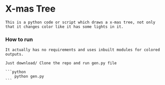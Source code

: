 # X-mas Tree
	This is a python code or script which draws a x-mas tree, not only that it changes color like it has some lights in it. 

### How to run
	It actually has no requirements and uses inbuilt modules for colored outputs.

	Just download/ Clone the repo and run gen.py file 

	```python
		python gen.py
	```
